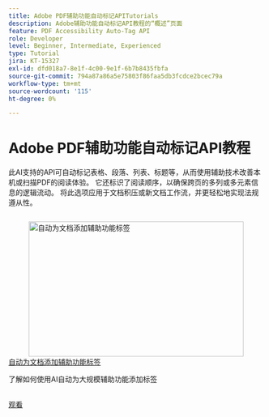 ```yaml
---
title: Adobe PDF辅助功能自动标记APITutorials
description: Adobe辅助功能自动标记API教程的“概述”页面
feature: PDF Accessibility Auto-Tag API
role: Developer
level: Beginner, Intermediate, Experienced
type: Tutorial
jira: KT-15327
exl-id: dfd018a7-8e1f-4c00-9e1f-6b7b8435fbfa
source-git-commit: 794a87a86a5e75803f86faa5db3fcdce2bcec79a
workflow-type: tm+mt
source-wordcount: '115'
ht-degree: 0%

---
```


# Adobe PDF辅助功能自动标记API教程

此AI支持的API可自动标记表格、段落、列表、标题等，从而使用辅助技术改善本机或扫描PDF的阅读体验。 它还标识了阅读顺序，以确保跨页的多列或多元素信息的逻辑流动。 将此选项应用于文档积压或新文档工作流，并更轻松地实现法规遵从性。

<!-- START CARDS HTML - DO NOT MODIFY BY HAND -->
<div class="columns">
    <div class="column is-half-tablet is-half-desktop is-one-third-widescreen" aria-label="Automatically tag documents for accessibility">
        <div class="card" style="height: 100%; display: flex; flex-direction: column; height: 100%;">
            <div class="card-image">
                <figure class="image x-is-16by9">
                    <a href="https://experienceleague.adobe.com/en/docs/acrobat-services-learn/tutorials/pdfaccessibility/automatically-add-tags" title="自动为文档添加辅助功能标签" target="_blank" rel="referrer">
                        <img class="is-bordered-r-small" src="https://experienceleague.adobe.com/en/docs/acrobat-services-learn/tutorials/pdfaccessibility/media_1f31bc2e0950c980296a75296ee8f3089d00a4d9f.png?width=400&format=webply&optimize=medium" alt="自动为文档添加辅助功能标签"
                             style="width: 100%; aspect-ratio: 16 / 9; object-fit: cover; overflow: hidden; display: block; margin: auto;">
                    </a>
                </figure>
            </div>
            <div class="card-content is-padded-small" style="display: flex; flex-direction: column; flex-grow: 1; justify-content: space-between;">
                <div class="top-card-content">
                    <p class="headline is-size-6 has-text-weight-bold">
                        <a href="https://experienceleague.adobe.com/en/docs/acrobat-services-learn/tutorials/pdfaccessibility/automatically-add-tags" target="_blank" rel="referrer" title="自动为文档添加辅助功能标签">自动为文档添加辅助功能标签</a>
                    </p>
                    <p class="is-size-6">了解如何使用AI自动为大规模辅助功能添加标签</p>
                </div>
                <a href="https://experienceleague.adobe.com/en/docs/acrobat-services-learn/tutorials/pdfaccessibility/automatically-add-tags" target="_blank" rel="referrer" class="spectrum-Button spectrum-Button--outline spectrum-Button--primary spectrum-Button--sizeM" style="align-self: flex-start; margin-top: 1rem;">
                    <span class="spectrum-Button-label has-no-wrap has-text-weight-bold">观看</span>
                </a>
            </div>
        </div>
    </div>
</div>
<!-- END CARDS HTML - DO NOT MODIFY BY HAND -->